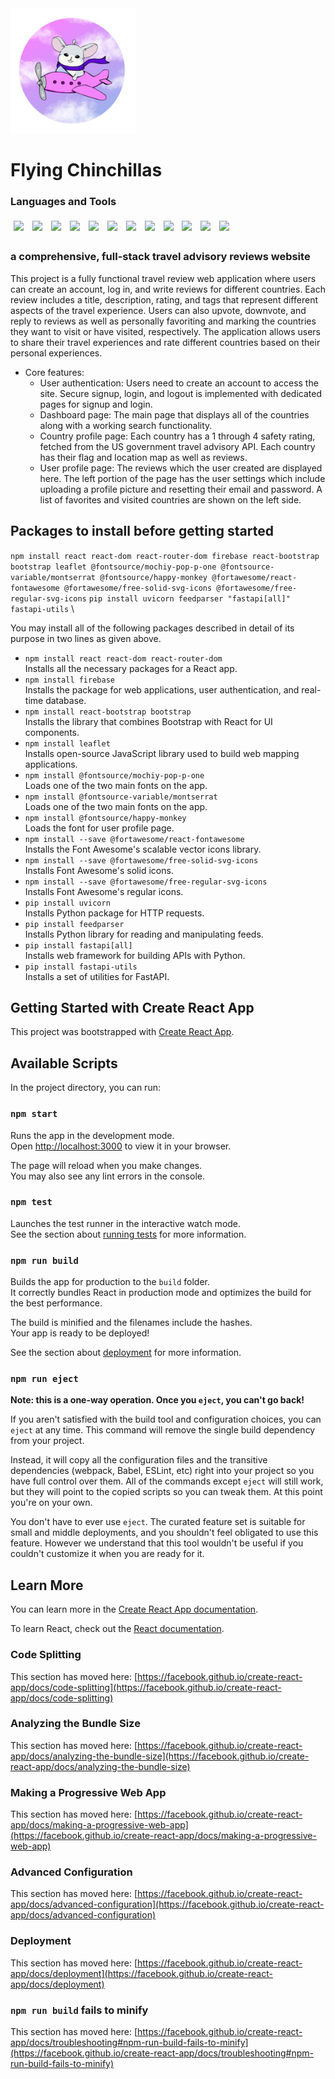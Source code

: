 <img height="200" alt="Flying Chinchillas Official Logo" src="public/flying-chinchillas-official-logo.png">

# Flying Chinchillas

### Languages and Tools

<p>
<img src="https://img.shields.io/badge/JavaScript-323330?style=for-the-badge&logo=javascript&logoColor=F7DF1E" style="padding:5px"/>
<img src="https://img.shields.io/badge/React-20232A?style=for-the-badge&logo=react&logoColor=61DAFB" style="padding:5px"/>
<img src="https://img.shields.io/badge/HTML5-E34F26?style=for-the-badge&logo=html5&logoColor=white" style="padding:5px"/>
<img src="https://img.shields.io/badge/CSS3-1572B6?style=for-the-badge&logo=css3&logoColor=white" style="padding:5px"/>
<img src="https://img.shields.io/badge/firebase-ffca28?style=for-the-badge&logo=firebase&logoColor=black" style="padding:5px"/>
<img src="https://img.shields.io/badge/Python-FFD43B?style=for-the-badge&logo=python&logoColor=blue" style="padding:5px"/>
<img src="https://img.shields.io/badge/SQLAlchemy-d62916.svg?&style=for-the-badge&logoColor=white" style="padding:5px"/>
<img src="https://img.shields.io/badge/fastapi-109989?style=for-the-badge&logo=FASTAPI&logoColor=white" style="padding:5px"/>
<img src="https://img.shields.io/badge/pydantic-e72564?style=for-the-badge&logoColor=white" style="padding:5px"/>
<img src="https://img.shields.io/badge/Leaflet-199900?style=for-the-badge&logo=Leaflet&logoColor=white" style="padding:5px"/>
<img src="https://img.shields.io/badge/OpenStreetMap-7EBC6F?style=for-the-badge&logo=OpenStreetMap&logoColor=white" style="padding:5px"/>
<img src="https://img.shields.io/badge/flagpedia-ac0414.svg?&style=for-the-badge&logoColor=white" style="padding:5px"/>
</p>

### a comprehensive, full-stack travel advisory reviews website

 This project is a fully functional travel review web application where users can create an account, log in, and write reviews for different countries. Each review includes a title, description, rating, and tags that represent different aspects of the travel experience. Users can also upvote, downvote, and reply to reviews as well as personally favoriting and marking the countries they want to visit or have visited, respectively. The application allows users to share their travel experiences and rate different countries based on their personal experiences. 
- Core features:
    - User authentication: Users need to create an account to access the site. Secure signup, login, and logout is implemented with dedicated pages for signup and login.
    - Dashboard page: The main page that displays all of the countries along with a working search functionality.
    - Country profile page: Each country has a 1 through 4 safety rating, fetched from the US government travel advisory API. Each country has their flag and location map as well as reviews.
    - User profile page: The reviews which the user created are displayed here. The left portion of the page has the user settings which include uploading a profile picture and resetting their email and password. A list of favorites and visited countries are shown on the left side.

## Packages to install before getting started

`npm install react react-dom react-router-dom firebase react-bootstrap bootstrap leaflet @fontsource/mochiy-pop-p-one @fontsource-variable/montserrat @fontsource/happy-monkey @fortawesome/react-fontawesome @fortawesome/free-solid-svg-icons @fortawesome/free-regular-svg-icons`
`pip install uvicorn feedparser "fastapi[all]" fastapi-utils` \

You may install all of the following packages described in detail of its purpose in two lines as given above.
- `npm install react react-dom react-router-dom`\
Installs all the necessary packages for a React app.
- `npm install firebase`\
Installs the package for web applications, user authentication, and real-time database.
- `npm install react-bootstrap bootstrap`\
Installs the library that combines Bootstrap with React for UI components.
- `npm install leaflet`\
Installs open-source JavaScript library used to build web mapping applications.
- `npm install @fontsource/mochiy-pop-p-one`\
Loads one of the two main fonts on the app.
- `npm install @fontsource-variable/montserrat`\
Loads one of the two main fonts on the app.
- `npm install @fontsource/happy-monkey`\
Loads the font for user profile page.
- `npm install --save @fortawesome/react-fontawesome`\
Installs the Font Awesome's scalable vector icons library.
- `npm install --save @fortawesome/free-solid-svg-icons`\
Installs Font Awesome's solid icons.
- `npm install --save @fortawesome/free-regular-svg-icons`\
Installs Font Awesome's regular icons.
- `pip install uvicorn`\
Installs Python package for HTTP requests.
- `pip install feedparser`\
Installs Python library for reading and manipulating feeds.
- `pip install fastapi[all]`\
Installs web framework for building APIs with Python.
- `pip install fastapi-utils`\
Installs a set of utilities for FastAPI.

## Getting Started with Create React App

This project was bootstrapped with [Create React App](https://github.com/facebook/create-react-app).

## Available Scripts

In the project directory, you can run:

### `npm start`

Runs the app in the development mode.\
Open [http://localhost:3000](http://localhost:3000) to view it in your browser.

The page will reload when you make changes.\
You may also see any lint errors in the console.

### `npm test`

Launches the test runner in the interactive watch mode.\
See the section about [running tests](https://facebook.github.io/create-react-app/docs/running-tests) for more information.

### `npm run build`

Builds the app for production to the `build` folder.\
It correctly bundles React in production mode and optimizes the build for the best performance.

The build is minified and the filenames include the hashes.\
Your app is ready to be deployed!

See the section about [deployment](https://facebook.github.io/create-react-app/docs/deployment) for more information.

### `npm run eject`

**Note: this is a one-way operation. Once you `eject`, you can't go back!**

If you aren't satisfied with the build tool and configuration choices, you can `eject` at any time. This command will remove the single build dependency from your project.

Instead, it will copy all the configuration files and the transitive dependencies (webpack, Babel, ESLint, etc) right into your project so you have full control over them. All of the commands except `eject` will still work, but they will point to the copied scripts so you can tweak them. At this point you're on your own.

You don't have to ever use `eject`. The curated feature set is suitable for small and middle deployments, and you shouldn't feel obligated to use this feature. However we understand that this tool wouldn't be useful if you couldn't customize it when you are ready for it.

## Learn More

You can learn more in the [Create React App documentation](https://facebook.github.io/create-react-app/docs/getting-started).

To learn React, check out the [React documentation](https://reactjs.org/).

### Code Splitting

This section has moved here: [https://facebook.github.io/create-react-app/docs/code-splitting](https://facebook.github.io/create-react-app/docs/code-splitting)

### Analyzing the Bundle Size

This section has moved here: [https://facebook.github.io/create-react-app/docs/analyzing-the-bundle-size](https://facebook.github.io/create-react-app/docs/analyzing-the-bundle-size)

### Making a Progressive Web App

This section has moved here: [https://facebook.github.io/create-react-app/docs/making-a-progressive-web-app](https://facebook.github.io/create-react-app/docs/making-a-progressive-web-app)

### Advanced Configuration

This section has moved here: [https://facebook.github.io/create-react-app/docs/advanced-configuration](https://facebook.github.io/create-react-app/docs/advanced-configuration)

### Deployment

This section has moved here: [https://facebook.github.io/create-react-app/docs/deployment](https://facebook.github.io/create-react-app/docs/deployment)

### `npm run build` fails to minify

This section has moved here: [https://facebook.github.io/create-react-app/docs/troubleshooting#npm-run-build-fails-to-minify](https://facebook.github.io/create-react-app/docs/troubleshooting#npm-run-build-fails-to-minify)
